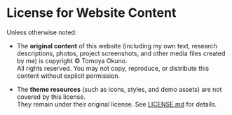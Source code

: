 # License for Website Content

Unless otherwise noted:

- The **original content** of this website (including my own text, research descriptions, photos, project screenshots, and other media files created by me) is copyright © Tomoya Okuno.  
  All rights reserved. You may not copy, reproduce, or distribute this content without explicit permission.

- The **theme resources** (such as icons, styles, and demo assets) are not covered by this license.  
  They remain under their original license. See [LICENSE.md](LICENSE.md) for details.